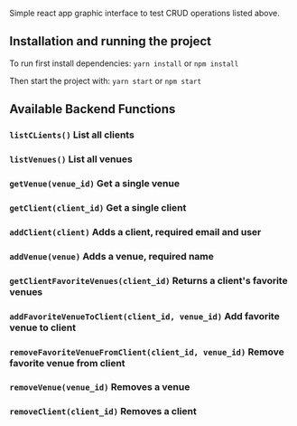 
Simple react app graphic interface to test CRUD operations listed above.

## Installation and running the project

To run first install dependencies:
`yarn install` or `npm install`

Then start the project with:
`yarn start` or `npm start`



## Available Backend Functions

### `listCLients()` List all clients 
### `listVenues()` List all venues 
### `getVenue(venue_id)` Get a single venue 
### `getClient(client_id)` Get a single client 
### `addClient(client)` Adds a client, required email and user
### `addVenue(venue)` Adds a venue, required name
### `getClientFavoriteVenues(client_id)` Returns a client's favorite venues
### `addFavoriteVenueToClient(client_id, venue_id)` Add favorite venue to client
### `removeFavoriteVenueFromClient(client_id, venue_id)` Remove favorite venue from client
### `removeVenue(venue_id)` Removes a venue
### `removeClient(client_id)` Removes a client
